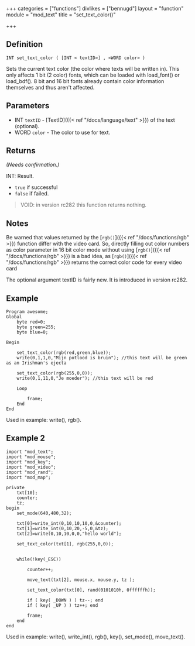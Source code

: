 +++
categories = ["functions"]
divlikes = ["bennugd"]
layout = "function"
module = "mod_text"
title = "set_text_color()"

+++

## Definition

    INT set_text_color ( [INT < textID>] , <WORD color> )

Sets the current text color (the color where texts will be written in). This only affects 1 bit (2 color) fonts, which can be loaded with load_font() or load_bdf(). 8 bit and 16 bit fonts already contain color information themselves and thus aren't affected.

## Parameters

- INT `textID` - [TextID]({{< ref "/docs/language/text" >}}) of the text (optional).
- WORD `color` - The color to use for text.

## Returns

*(Needs confirmation.)*

INT: Result.

- `true` if successful
- `false` if failed.


> VOID: in version rc282 this function returns nothing.

## Notes

Be warned that values returned by the [`rgb()`]({{< ref "/docs/functions/rgb" >}}) function differ with the video card. So, directly filling out color numbers as color parameter in 16 bit color mode without using [`rgb()`]({{< ref "/docs/functions/rgb" >}}) is a bad idea, as [`rgb()`]({{< ref "/docs/functions/rgb" >}}) returns the correct color code for every video card

The optional argument textID is fairly new. It is introduced in version rc282.

## Example

```
Program awesome;
Global
    byte red=0;
    byte green=255;
    byte blue=0;

Begin

    set_text_color(rgb(red,green,blue));
    write(0,1,1,0,"Mijn potlood is bruin"); //this text will be green as an Irishman's ejecta

    set_text_color(rgb(255,0,0));
    write(0,1,11,0,"Je moeder"); //this text will be red

    Loop

        frame;
    End
End
```

Used in example: write(), rgb().

## Example 2

```
import "mod_text";
import "mod_mouse";
import "mod_key";
import "mod_video";
import "mod_rand";
import "mod_map";

private
    txt[10];
    counter;
    tz;
begin
    set_mode(640,480,32);

    txt[0]=write_int(0,10,10,10,0,&counter);
    txt[1]=write_int(0,10,20,-5,0,&tz);
    txt[2]=write(0,10,10,0,0,"hello world");

    set_text_color(txt[1], rgb(255,0,0));


    while(!key(_ESC))

        counter++;

        move_text(txt[2], mouse.x, mouse.y, tz );

        set_text_color(txt[0], rand(0101010h, 0ffffffh));

        if ( key( _DOWN ) ) tz--; end
        if ( key( _UP ) ) tz++; end

        frame;
    end
end
```

Used in example: write(), write_int(), rgb(), key(), set_mode(), move_text().
